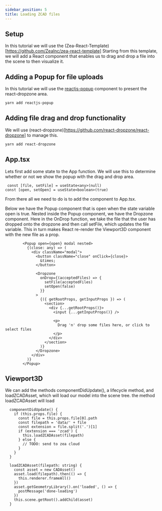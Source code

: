 ```yaml
---
sidebar_position: 5
title: Loading ZCAD files
---
```


## Setup
In this tutorial we will use the (Zea-React-Template)[https://github.com/ZeaInc/zea-react-template]
Starting from this template, we will add a React component that enables us to drag and drop a file into the scene to then visualize it.

## Adding a Popup for file uploads

In this tutorial we will use the [reactjs-popup](https://github.com/yjose/reactjs-popup) component to present the react-dropzone area.

```bash
yarn add reactjs-popup
```


## Adding file drag and drop functionality

We will use (react-dropzone)[https://github.com/react-dropzone/react-dropzone] to manage this.

```bash
yarn add react-dropzone
```

## App.tsx

Lets first add some state to the App function. We will use this to determine whether or not we show the popup with the drag and drop area.
```tsx
 const [file, setFile] = useState<any>(null)
const [open, setOpen] = useState<boolean>(true)
```

From there all we need to do is to add the component to App.tsx.

Below we have the Popup component that is open when the state variable open is true. 
Nested inside the Popup component, we have the Dropzone component. Here in the OnDrop function, 
we take the file that the user has dropped onto the dropzone and then call setFile, which updates the file variable. 
This in turn makes React re-render the Viewport3D component with the new file as a prop.

```tsx
        <Popup open={open} modal nested>
          {(close: any) => (
            <div className="modal">
              <button className="close" onClick={close}>
                &times;
              </button>

              <Dropzone
                onDrop={(acceptedFiles) => {
                  setFile(acceptedFiles)
                  setOpen(false)
                }}
              >
                {({ getRootProps, getInputProps }) => (
                  <section>
                    <div {...getRootProps()}>
                      <input {...getInputProps()} />

                      <p>
                        Drag 'n' drop some files here, or click to select files
                      </p>
                    </div>
                  </section>
                )}
              </Dropzone>
            </div>
          )}
        </Popup>
```


## Viewport3D
We can add the methods componentDidUpdate(), a lifecycle method, and loadZCADAsset, which will load our model into the scene tree.
the method loadZCADAsset will load 
```tsx
  componentDidUpdate() {
    if (this.props.file) {
      const file = this.props.file[0].path
      const filepath = 'data/' + file
      const extension = file.split('.')[1]
      if (extension === 'zcad') {
        this.loadZCADAsset(filepath)
      } else {
        // TODO: send to zea cloud
      }
    }
  }

  loadZCADAsset(filepath: string) {
    const asset = new CADAsset()
    asset.load(filepath).then(() => {
      this.renderer.frameAll()
    })
    asset.getGeometryLibrary().on('loaded', () => {
      postMessage('done-loading')
    })
    this.scene.getRoot().addChild(asset)
  }
```